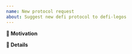 ```yaml
---
name: New protocol request
about: Suggest new defi protocol to defi-legos
---
```


**🧐 Motivation**

<!-- Which defi protocol and why you want to add it? Tell us about it! -->

**📝 Details**

<!-- Please describe the defi protocol in detail. -->

<!-- Make sure that you have reviewed the opty.fi's defi-legos Contributor Guidelines. -->
<!-- https://github.com/opty-fi/defi-legos/blob/main/CONTRIBUTING.md -->
